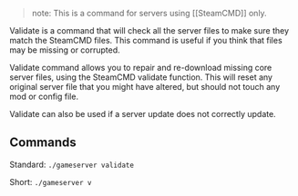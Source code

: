 > note: This is a command for servers using [[SteamCMD]] only.

Validate is a command that will check all the server files to make sure they match the SteamCMD files. This command is useful if you think that files may be missing or corrupted.

Validate command allows you to repair and re-download missing core server files, using the SteamCMD validate function. This will reset any original server file that you might have altered, but should not touch any mod or config file.

Validate can also be used if a server update does not correctly update.

## Commands

Standard: `./gameserver validate`

Short: `./gameserver v`